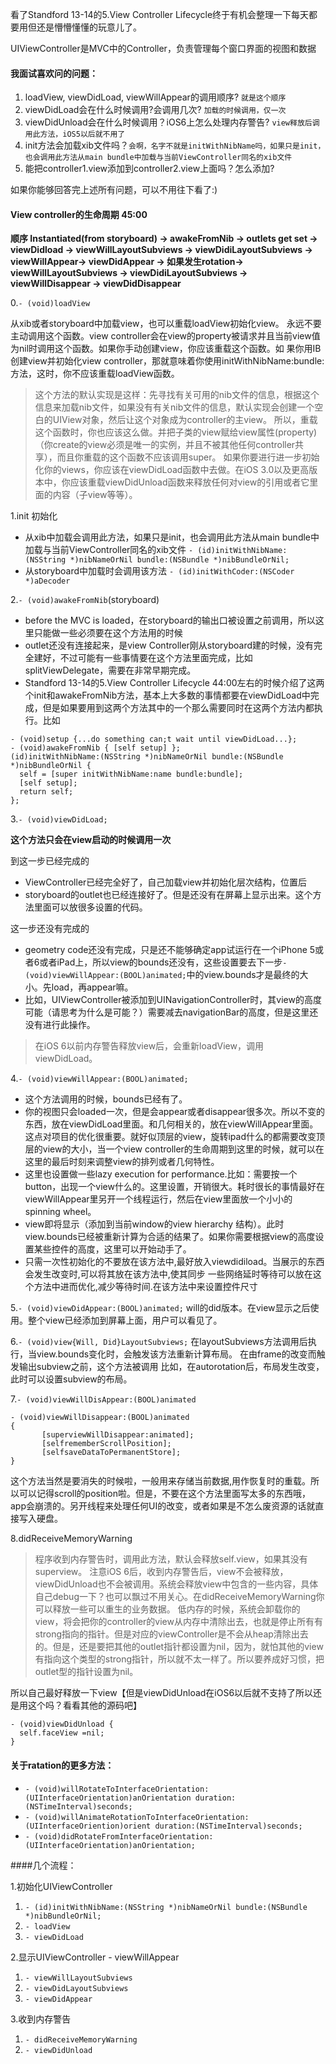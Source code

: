 看了Standford 13-14的5.View Controller Lifecycle终于有机会整理一下每天都要用但还是懵懵懂懂的玩意儿了。

UIViewController是MVC中的Controller，负责管理每个窗口界面的视图和数据

#### 我面试喜欢问的问题：

1. loadView, viewDidLoad, viewWillAppear的调用顺序? `就是这个顺序`
2. viewDidLoad会在什么时候调用?会调用几次? `加载的时候调用，仅一次`
3. viewDidUnload会在什么时候调用？iOS6上怎么处理内存警告? `view释放后调用此方法，iOS5以后就不用了`
4. init方法会加载xib文件吗？`会啊，名字不就是initWithNibName吗，如果只是init，也会调用此方法从main bundle中加载与当前ViewController同名的xib文件`
5. 能把controller1.view添加到controller2.view上面吗？怎么添加?

如果你能够回答完上述所有问题，可以不用往下看了:)

#### View controller的生命周期 45:00
**顺序 Instantiated(from storyboard) -> awakeFromNib -> outlets get set -> viewDidload -> viewWillLayoutSubviews -> viewDidiLayoutSubviews -> viewWillAppear-> viewDidAppear -> 如果发生rotation-> viewWillLayoutSubviews -> viewDidiLayoutSubviews -> viewWillDisappear -> viewDidDisappear**

0.`- (void)loadView`

从xib或者storyboard中加载view，也可以重载loadView初始化view。
永远不要主动调用这个函数。view controller会在view的property被请求并且当前view值为nil时调用这个函数。如果你手动创建view，你应该重载这个函数。如 果你用IB创建view并初始化view controller，那就意味着你使用initWithNibName:bundle:方法，这时，你不应该重载loadView函数。
> 这个方法的默认实现是这样：先寻找有关可用的nib文件的信息，根据这个信息来加载nib文件，如果没有有关nib文件的信息，默认实现会创建一个空白的UIView对象，然后让这个对象成为controller的主view。
所以，重载这个函数时，你也应该这么做。并把子类的view赋给view属性(property)（你create的view必须是唯一的实例，并且不被其他任何controller共享），而且你重载的这个函数不应该调用super。
如果你要进行进一步初始化你的views，你应该在viewDidLoad函数中去做。在iOS 3.0以及更高版本中，你应该重载viewDidUnload函数来释放任何对view的引用或者它里面的内容（子view等等）。

1.init 初始化

- 从xib中加载会调用此方法，如果只是init，也会调用此方法从main bundle中加载与当前ViewController同名的xib文件 `- (id)initWithNibName:(NSString *)nibNameOrNil bundle:(NSBundle *)nibBundleOrNil;`
- 从storyboard中加载时会调用该方法 `- (id)initWithCoder:(NSCoder *)aDecoder`

2.`- (void)awakeFromNib`(storyboard) 

* before the MVC is loaded，在storyboard的输出口被设置之前调用，所以这里只能做一些必须要在这个方法用的时候
* outlet还没有连接起来，是view Controller刚从storyboard建的时候，没有完全建好，不过可能有一些事情要在这个方法里面完成，比如splitViewDelegate，需要在非常早期完成。
* Standford 13-14的5.View Controller Lifecycle 44:00左右的时候介绍了这两个init和awakeFromNib方法，基本上大多数的事情都要在viewDidLoad中完成，但是如果要用到这两个方法其中的一个那么需要同时在这两个方法内都执行。比如
```
- (void)setup {...do something can;t wait until viewDidLoad...};
- (void)awakeFromNib { [self setup] };
(id)initWithNibName:(NSString *)nibNameOrNil bundle:(NSBundle *)nibBundleOrNil {
  self = [super initWithNibName:name bundle:bundle];
  [self setup]; 
  return self;
};
```

3.`- (void)viewDidLoad;`

**这个方法只会在view启动的时候调用一次**

到这一步已经完成的
- ViewController已经完全好了，自己加载view并初始化层次结构，位置后
- storyboard的outlet也已经连接好了。但是还没有在屏幕上显示出来。这个方法里面可以放很多设置的代码。

这一步还没有完成的
- geometry code还没有完成，只是还不能够确定app试运行在一个iPhone 5或者6或者iPad上，所以view的bounds还没有，这些设置要去下一步`- (void)viewWillAppear:(BOOL)animated;`中的view.bounds才是最终的大小。先load，再appear嘛。
- 比如，UIViewController被添加到UINavigationController时，其view的高度可能（请思考为什么是可能？）需要减去navigationBar的高度，但是这里还没有进行此操作。

> 在iOS 6以前内存警告释放view后，会重新loadView，调用viewDidLoad。

4.`- (void)viewWillAppear:(BOOL)animated;`

- 这个方法调用的时候，bounds已经有了。
- 你的视图只会loaded一次，但是会appear或者disappear很多次。所以不变的东西，放在viewDidLoad里面。和几何相关的，放在viewWillAppear里面。这点对项目的优化很重要。就好似顶层的view，旋转ipad什么的都需要改变顶层的view的大小，当一个view controller的生命周期到这里的时候，就可以在这里的最后时刻来调整view的排列或者几何特性。
- 这里也设置做一些lazy execution for performance.比如：需要按一个button，出现一个view什么的。这里设置，开销很大。耗时很长的事情最好在viewWillAppear里另开一个线程运行，然后在view里面放一个小小的spinning wheel。
- view即将显示（添加到当前window的view hierarchy 结构）。此时view.bounds已经被重新计算为合适的结果了。如果你需要根据view的高度设置某些控件的高度，这里可以开始动手了。
- 只需一次性初始化的不要放在该方法中,最好放入viewdidiload。当展示的东西会发生改变时,可以将其放在该方法中,使其同步 一些网络延时等待可以放在这个方法中进而优化,减少等待时间.在该方法中来设置控件尺寸 

5.`- (void)viewDidAppear:(BOOL)animated;`
will的did版本。在view显示之后使用。整个view已经添加到屏幕上面，用户可以看见了。

6.`- (void)view{Will, Did}LayoutSubviews;`
在layoutSubviews方法调用后执行，当view.bounds变化时，会触发该方法重新计算布局。
在由frame的改变而触发输出subview之前，这个方法被调用
比如，在autorotation后，布局发生改变，此时可以设置subview的布局。

7.`- (void)viewWillDisAppear:(BOOL)animated`
```
- (void)viewWillDisappear:(BOOL)animated
{
       [superviewWillDisappear:animated];
       [selfrememberScrollPosition];
       [selfsaveDataToPermanentStore];
}
```
这个方法当然是要消失的时候啦，一般用来存储当前数据,用作恢复时的重载。所以可以记得scroll的position啦。但是，不要在这个方法里面写太多的东西哦，app会崩溃的。另开线程来处理任何UI的改变，或者如果是不怎么废资源的话就直接写入硬盘。

8.didReceiveMemoryWarning
> 程序收到内存警告时，调用此方法，默认会释放self.view，如果其没有superview。
注意iOS 6后，收到内存警告后，view不会被释放，viewDidUnload也不会被调用。系统会释放view中包含的一些内容，具体自己debug一下？也可以飘过不用关心。在didReceiveMemoryWarning你可以释放一些可以重生的业务数据。
低内存的时候，系统会卸载你的view，将会把你的controller的view从内存中清除出去，也就是停止所有有strong指向的指针。但是对应的viewController是不会从heap清除出去的。但是，还是要把其他的outlet指针都设置为nil，因为，就怕其他的view有指向这个类型的strong指针，所以就不太一样了。所以要养成好习惯，把outlet型的指针设置为nil。

所以自己最好释放一下view【但是viewDidUnload在iOS6以后就不支持了所以还是用这个吗？看看其他的源码吧】
```
- (void)viewDidUnload {
  self.faceView =nil;
}
```

#### 关于ratation的更多方法：
- `- (void)willRotateToInterfaceOrientation:(UIInterfaceOrientation)anOrientation duration:(NSTimeInterval)seconds;`
- `- (void)willAnimateRotationToInterfaceOrientation:(UIInterfaceOriention)orient duration:(NSTimeInterval)seconds;`
- `- (void)didRotateFromInterfaceOrientation:(UIInterfaceOrientation)anOrientation;`

####几个流程：

1.初始化UIViewController

1. `- (id)initWithNibName:(NSString *)nibNameOrNil bundle:(NSBundle *)nibBundleOrNil;`
2. `- loadView`
3. `- viewDidLoad`


2.显示UIViewController - viewWillAppear

1. `- viewWillLayoutSubviews`
2. `- viewDidLayoutSubviews`
3. `- viewDidAppear`

3.收到内存警告

1. `- didReceiveMemoryWarning`
2. `- viewDidUnload`